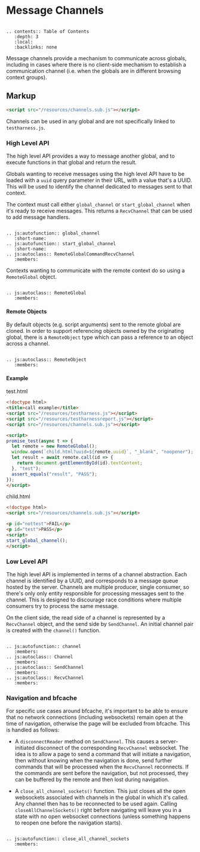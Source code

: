 # Message Channels

```eval_rst

.. contents:: Table of Contents
   :depth: 3
   :local:
   :backlinks: none
```

Message channels provide a mechanism to communicate across globals,
including in cases where there is no client-side mechanism to
establish a communication channel (i.e. when the globals are in
different browsing context groups).

## Markup ##

```html
<script src="/resources/channels.sub.js"></script>
```

Channels can be used in any global and are not specifically linked to
`testharness.js`.

### High Level API ###

The high level API provides a way to message another global, and to
execute functions in that global and return the result.

Globals wanting to receive messages using the high level API have to
be loaded with a `uuid` query parameter in their URL, with a value
that's a UUID. This will be used to identify the channel dedicated to
messages sent to that context.

The context must call either `global_channel` or
`start_global_channel` when it's ready to receive messages. This
returns a `RecvChannel` that can be used to add message handlers.

```eval_rst

.. js:autofunction:: global_channel
   :short-name:
.. js:autofunction:: start_global_channel
   :short-name:
.. js:autoclass:: RemoteGlobalCommandRecvChannel
   :members:
```

Contexts wanting to communicate with the remote context do so using a
`RemoteGlobal` object.

```eval_rst

.. js:autoclass:: RemoteGlobal
   :members:
```

#### Remote Objects ####

By default objects (e.g. script arguments) sent to the remote global
are cloned. In order to support referencing objects owned by the
originating global, there is a `RemoteObject` type which can pass a
reference to an object across a channel.

```eval_rst

.. js:autoclass:: RemoteObject
   :members:
```

#### Example ####

test.html

```html
<!doctype html>
<title>call example</title>
<script src="/resources/testharness.js"></script>
<script src="/resources/testharnessreport.js"></script>
<script src="/resources/channels.sub.js"></script>

<script>
promise_test(async t => {
  let remote = new RemoteGlobal();
  window.open(`child.html?uuid=${remote.uuid}`, "_blank", "noopener");
  let result = await remote.call(id => {
    return document.getElementById(id).textContent;
  }, "test");
  assert_equals("result", "PASS");
});
</script>
```

child.html

```html
<!doctype html>
<script src="/resources/channels.sub.js"></script>

<p id="nottest">FAIL</p>
<p id="test">PASS</p>
<script>
start_global_channel();
</script>
```

### Low Level API ###

The high level API is implemented in terms of a channel
abstraction. Each channel is identified by a UUID, and corresponds to
a message queue hosted by the server. Channels are multiple producer,
single consumer, so there's only only entity responsible for
processing messages sent to the channel. This is designed to
discourage race conditions where multiple consumers try to process the
same message.

On the client side, the read side of a channel is represented by a
`RecvChannel` object, and the send side by `SendChannel`. An initial
channel pair is created with the `channel()` function.

```eval_rst

.. js:autofunction:: channel
   :members:
.. js:autoclass:: Channel
   :members:
.. js:autoclass:: SendChannel
   :members:
.. js:autoclass:: RecvChannel
   :members:
```

### Navigation and bfcache

For specific use cases around bfcache, it's important to be able to
ensure that no network connections (including websockets) remain open
at the time of navigation, otherwise the page will be excluded from
bfcache. This is handled as follows:

* A `disconnectReader` method on `SendChannel`. This causes a
  server-initiated disconnect of the corresponding `RecvChannel`
  websocket. The idea is to allow a page to send a command that will
  initiate a navigation, then without knowing when the navigation is
  done, send further commands that will be processed when the
  `RecvChannel` reconnects. If the commands are sent before the
  navigation, but not processed, they can be buffered by the remote
  and then lost during navigation.

* A `close_all_channel_sockets()` function. This just closes all the open
  websockets associated with channels in the global in which it's
  called. Any channel then has to be reconnected to be used
  again. Calling `closeAllChannelSockets()` right before navigating
  will leave you in a state with no open websocket connections (unless
  something happens to reopen one before the navigation starts).

```eval_rst

.. js:autofunction:: close_all_channel_sockets
   :members:
```
